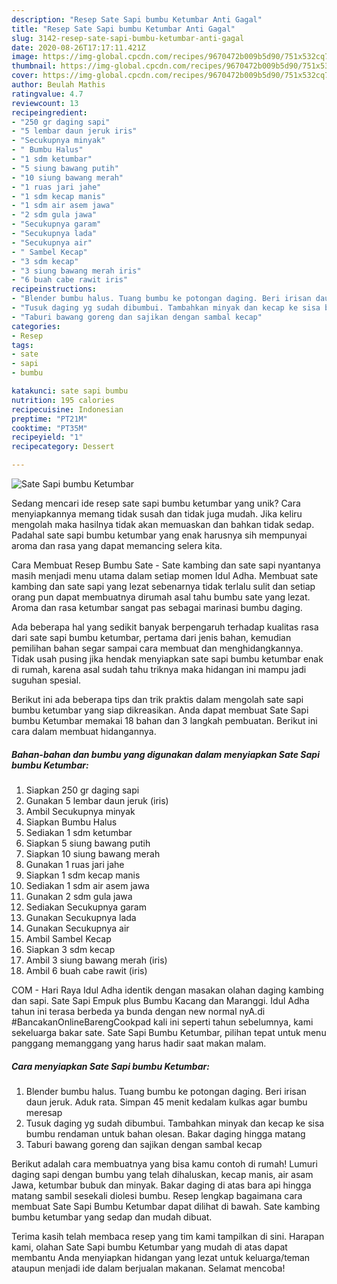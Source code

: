 ```yaml
---
description: "Resep Sate Sapi bumbu Ketumbar Anti Gagal"
title: "Resep Sate Sapi bumbu Ketumbar Anti Gagal"
slug: 3142-resep-sate-sapi-bumbu-ketumbar-anti-gagal
date: 2020-08-26T17:17:11.421Z
image: https://img-global.cpcdn.com/recipes/9670472b009b5d90/751x532cq70/sate-sapi-bumbu-ketumbar-foto-resep-utama.jpg
thumbnail: https://img-global.cpcdn.com/recipes/9670472b009b5d90/751x532cq70/sate-sapi-bumbu-ketumbar-foto-resep-utama.jpg
cover: https://img-global.cpcdn.com/recipes/9670472b009b5d90/751x532cq70/sate-sapi-bumbu-ketumbar-foto-resep-utama.jpg
author: Beulah Mathis
ratingvalue: 4.7
reviewcount: 13
recipeingredient:
- "250 gr daging sapi"
- "5 lembar daun jeruk iris"
- "Secukupnya minyak"
- " Bumbu Halus"
- "1 sdm ketumbar"
- "5 siung bawang putih"
- "10 siung bawang merah"
- "1 ruas jari jahe"
- "1 sdm kecap manis"
- "1 sdm air asem jawa"
- "2 sdm gula jawa"
- "Secukupnya garam"
- "Secukupnya lada"
- "Secukupnya air"
- " Sambel Kecap"
- "3 sdm kecap"
- "3 siung bawang merah iris"
- "6 buah cabe rawit iris"
recipeinstructions:
- "Blender bumbu halus. Tuang bumbu ke potongan daging. Beri irisan daun jeruk. Aduk rata. Simpan 45 menit kedalam kulkas agar bumbu meresap"
- "Tusuk daging yg sudah dibumbui. Tambahkan minyak dan kecap ke sisa bumbu rendaman untuk bahan olesan. Bakar daging hingga matang"
- "Taburi bawang goreng dan sajikan dengan sambal kecap"
categories:
- Resep
tags:
- sate
- sapi
- bumbu

katakunci: sate sapi bumbu 
nutrition: 195 calories
recipecuisine: Indonesian
preptime: "PT21M"
cooktime: "PT35M"
recipeyield: "1"
recipecategory: Dessert

---
```



![Sate Sapi bumbu Ketumbar](https://img-global.cpcdn.com/recipes/9670472b009b5d90/751x532cq70/sate-sapi-bumbu-ketumbar-foto-resep-utama.jpg)

Sedang mencari ide resep sate sapi bumbu ketumbar yang unik? Cara menyiapkannya memang tidak susah dan tidak juga mudah. Jika keliru mengolah maka hasilnya tidak akan memuaskan dan bahkan tidak sedap. Padahal sate sapi bumbu ketumbar yang enak harusnya sih mempunyai aroma dan rasa yang dapat memancing selera kita.

Cara Membuat Resep Bumbu Sate - Sate kambing dan sate sapi nyantanya masih menjadi menu utama dalam setiap momen Idul Adha. Membuat sate kambing dan sate sapi yang lezat sebenarnya tidak terlalu sulit dan setiap orang pun dapat membuatnya dirumah asal tahu bumbu sate yang lezat. Aroma dan rasa ketumbar sangat pas sebagai marinasi bumbu daging.

Ada beberapa hal yang sedikit banyak berpengaruh terhadap kualitas rasa dari sate sapi bumbu ketumbar, pertama dari jenis bahan, kemudian pemilihan bahan segar sampai cara membuat dan menghidangkannya. Tidak usah pusing jika hendak menyiapkan sate sapi bumbu ketumbar enak di rumah, karena asal sudah tahu triknya maka hidangan ini mampu jadi suguhan spesial.


Berikut ini ada beberapa tips dan trik praktis dalam mengolah sate sapi bumbu ketumbar yang siap dikreasikan. Anda dapat membuat Sate Sapi bumbu Ketumbar memakai 18 bahan dan 3 langkah pembuatan. Berikut ini cara dalam membuat hidangannya.

<!--inarticleads1-->

##### Bahan-bahan dan bumbu yang digunakan dalam menyiapkan Sate Sapi bumbu Ketumbar:

1. Siapkan 250 gr daging sapi
1. Gunakan 5 lembar daun jeruk (iris)
1. Ambil Secukupnya minyak
1. Siapkan  Bumbu Halus
1. Sediakan 1 sdm ketumbar
1. Siapkan 5 siung bawang putih
1. Siapkan 10 siung bawang merah
1. Gunakan 1 ruas jari jahe
1. Siapkan 1 sdm kecap manis
1. Sediakan 1 sdm air asem jawa
1. Gunakan 2 sdm gula jawa
1. Sediakan Secukupnya garam
1. Gunakan Secukupnya lada
1. Gunakan Secukupnya air
1. Ambil  Sambel Kecap
1. Siapkan 3 sdm kecap
1. Ambil 3 siung bawang merah (iris)
1. Ambil 6 buah cabe rawit (iris)


COM - Hari Raya Idul Adha identik dengan masakan olahan daging kambing dan sapi. Sate Sapi Empuk plus Bumbu Kacang dan Maranggi. Idul Adha tahun ini terasa berbeda ya bunda dengan new normal nyA.di #BancakanOnlineBarengCookpad kali ini seperti tahun sebelumnya, kami sekeluarga bakar sate. Sate Sapi Bumbu Ketumbar, pilihan tepat untuk menu panggang memanggang yang harus hadir saat makan malam. 

<!--inarticleads2-->

##### Cara menyiapkan Sate Sapi bumbu Ketumbar:

1. Blender bumbu halus. Tuang bumbu ke potongan daging. Beri irisan daun jeruk. Aduk rata. Simpan 45 menit kedalam kulkas agar bumbu meresap
1. Tusuk daging yg sudah dibumbui. Tambahkan minyak dan kecap ke sisa bumbu rendaman untuk bahan olesan. Bakar daging hingga matang
1. Taburi bawang goreng dan sajikan dengan sambal kecap


Berikut adalah cara membuatnya yang bisa kamu contoh di rumah! Lumuri daging sapi dengan bumbu yang telah dihaluskan, kecap manis, air asam Jawa, ketumbar bubuk dan minyak. Bakar daging di atas bara api hingga matang sambil sesekali diolesi bumbu. Resep lengkap bagaimana cara membuat Sate Sapi Bumbu Ketumbar dapat dilihat di bawah. Sate kambing bumbu ketumbar yang sedap dan mudah dibuat. 

Terima kasih telah membaca resep yang tim kami tampilkan di sini. Harapan kami, olahan Sate Sapi bumbu Ketumbar yang mudah di atas dapat membantu Anda menyiapkan hidangan yang lezat untuk keluarga/teman ataupun menjadi ide dalam berjualan makanan. Selamat mencoba!
